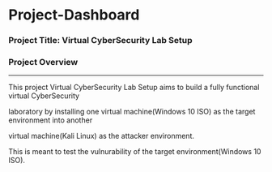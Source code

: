 # Project-Dashboard

 ### Project Title: Virtual CyberSecurity Lab Setup

 ### Project Overview
 ---
 This project Virtual CyberSecurity Lab Setup aims to build a fully functional virtual CyberSecurity 

 laboratory by installing one virtual machine(Windows 10 ISO) as the target environment into another

 virtual machine(Kali Linux) as the attacker environment.

 This is meant to test the vulnurability of the target environment(Windows 10 ISO).
 
 


